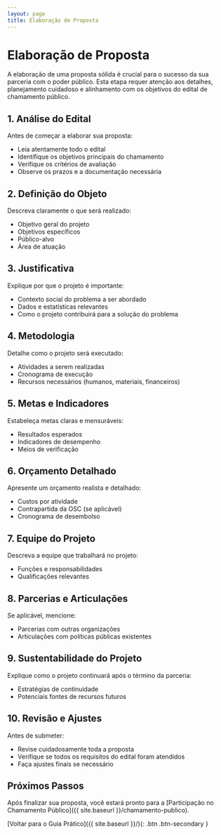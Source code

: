 ```yaml
---
layout: page
title: Elaboração de Proposta
---
```


# Elaboração de Proposta

A elaboração de uma proposta sólida é crucial para o sucesso da sua parceria com o poder público. Esta etapa requer atenção aos detalhes, planejamento cuidadoso e alinhamento com os objetivos do edital de chamamento público.

## 1. Análise do Edital

Antes de começar a elaborar sua proposta:
- Leia atentamente todo o edital
- Identifique os objetivos principais do chamamento
- Verifique os critérios de avaliação
- Observe os prazos e a documentação necessária

## 2. Definição do Objeto

Descreva claramente o que será realizado:
- Objetivo geral do projeto
- Objetivos específicos
- Público-alvo
- Área de atuação

## 3. Justificativa

Explique por que o projeto é importante:
- Contexto social do problema a ser abordado
- Dados e estatísticas relevantes
- Como o projeto contribuirá para a solução do problema

## 4. Metodologia

Detalhe como o projeto será executado:
- Atividades a serem realizadas
- Cronograma de execução
- Recursos necessários (humanos, materiais, financeiros)

## 5. Metas e Indicadores

Estabeleça metas claras e mensuráveis:
- Resultados esperados
- Indicadores de desempenho
- Meios de verificação

## 6. Orçamento Detalhado

Apresente um orçamento realista e detalhado:
- Custos por atividade
- Contrapartida da OSC (se aplicável)
- Cronograma de desembolso

## 7. Equipe do Projeto

Descreva a equipe que trabalhará no projeto:
- Funções e responsabilidades
- Qualificações relevantes

## 8. Parcerias e Articulações

Se aplicável, mencione:
- Parcerias com outras organizações
- Articulações com políticas públicas existentes

## 9. Sustentabilidade do Projeto

Explique como o projeto continuará após o término da parceria:
- Estratégias de continuidade
- Potenciais fontes de recursos futuros

## 10. Revisão e Ajustes

Antes de submeter:
- Revise cuidadosamente toda a proposta
- Verifique se todos os requisitos do edital foram atendidos
- Faça ajustes finais se necessário

## Próximos Passos

Após finalizar sua proposta, você estará pronto para a [Participação no Chamamento Público]({{ site.baseurl }}/chamamento-publico).

[Voltar para o Guia Prático]({{ site.baseurl }}/){: .btn .btn-secondary }
